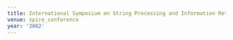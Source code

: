 ```yaml
---
title: International Symposium on String Processing and Information Retrieval (2002)
venue: spire_conference
year: '2002'
---
```

